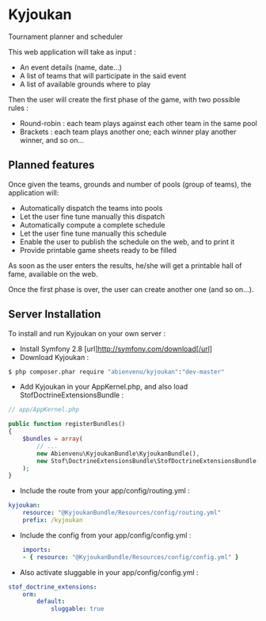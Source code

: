 Kyjoukan
========

Tournament planner and scheduler

This web application will take as input :
- An event details (name, date...)
- A list of teams that will participate in the said event
- A list of available grounds where to play

Then the user will create the first phase of the game, with two possible rules :
- Round-robin : each team plays against each other team in the same pool
- Brackets : each team plays another one; each winner play another winner, and so on...

Planned features
----------------

Once given the teams, grounds and number of pools (group of teams), the application will:
- Automatically dispatch the teams into pools
- Let the user fine tune manually this dispatch
- Automatically compute a complete schedule
- Let the user fine tune manually this schedule
- Enable the user to publish the schedule on the web, and to print it
- Provide printable game sheets ready to be filled

As soon as the user enters the results, he/she will get a printable hall of fame, available on the web.

Once the first phase is over, the user can create another one (and so on...).

Server Installation
-------------------

To install and run Kyjoukan on your own server :

* Install Symfony 2.8 [url]http://symfony.com/download[/url]
* Download Kyjoukan :
```bash
$ php composer.phar require "abienvenu/kyjoukan":"dev-master"
```
* Add Kyjoukan in your AppKernel.php, and also load StofDoctrineExtensionsBundle :
```php
// app/AppKernel.php

public function registerBundles()
{
    $bundles = array(
        // ...
        new Abienvenu\KyjoukanBundle\KyjoukanBundle(),
        new Stof\DoctrineExtensionsBundle\StofDoctrineExtensionsBundle(),
    );
}
```
* Include the route from your app/config/routing.yml :
```YAML
kyjoukan:
    resource: "@KyjoukanBundle/Resources/config/routing.yml"
    prefix: /kyjoukan
```
* Include the config from your app/config/config.yml :
```YAML
    imports:
	- { resource: "@KyjoukanBundle/Resources/config/config.yml" }
```
* Also activate sluggable in your app/config/config.yml :
```YAML
stof_doctrine_extensions:
    orm:
        default:
            sluggable: true
```
